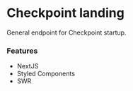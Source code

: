 # Checkpoint landing
General endpoint for Checkpoint startup.

### Features
- NextJS
- Styled Components
- SWR
